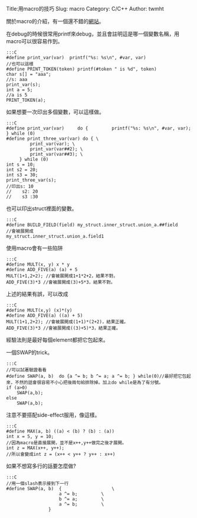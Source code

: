 Title:用macro的技巧
Slug: macro
Category: C/C++
Author: twmht

關於macro的介紹，有一個還不錯的[網站](http://www.cprogramming.com/tutorial/cpreprocessor.html)。

在debug的時候很常用printf來debug，並且會註明這是哪一個變數名稱，用macro可以很容易作到。

    :::C
    #define print_var(var)  printf("%s: %s\n", #var, var)
    //也可以這樣
    #define PRINT_TOKEN(token) printf(#token " is %d", token)
    char s[] = "aaa";
    //s: aaa
    print_var(s);
    int a = 5;
    //a is 5
    PRINT_TOKEN(a);

如果想要一次印出多個變數，可以這樣做。

    :::C
    #define print_var(var)     do {         printf("%s: %s\n", #var, var);     } while (0)
    #define print_three_var(var) do { \
             print_var(var); \
             print_var(var##2); \
             print_var(var##3); \
         } while (0)
    int s = 10;
    int s2 = 20;
    int s3 = 30;
    print_three_var(s);
    //印出s: 10
    //    s2: 20
    //    s3 :30

也可以印出struct裡面的變數。

    :::C
    #define BUILD_FIELD(field) my_struct.inner_struct.union_a.##field
    //會被展開成
    my_struct.inner_struct.union_a.field1

使用macro會有一些陷阱

    :::C
    #define MULT(x, y) x * y
    #define ADD_FIVE(a) (a) + 5
    MULT(1+1,2+2); //會被展開成1+1*2+2，結果不對。
    ADD_FIVE(3)*3 //會被展開成(3)+5*3，結果不對。

上述的結果有誤，可以改成

    :::C
    #define MULT(x,y) (x)*(y)
    #define ADD_FIVE(a) ((a) + 5)
    MULT(1+1,2+2); //會被展開成(1+1)*(2+2)，結果正確。
    ADD_FIVE(3)*3 //會被展開成((3)+5)*3，結果正確。

經驗法則是最好每個element都把它包起來。

一個SWAP的trick。

    :::C
    //可以試著驗證看看
    #define SWAP(a, b)  do {a ^= b; b ^= a; a ^= b; } while(0)//最好把它包起來，不然的話會很容易不小心把後兩句給排除掉。加上do while是為了有分號。
    if (a>0)
        SWAP(a,b);
    else
        SWAP(a,b);

注意不要搭配side-effect服用，像這樣。

    :::C
    #define MAX(a, b) ((a) < (b) ? (b) : (a))
    int x = 5, y = 10;
    //因為macro是直接展開，並不是x++,y++做完之後才展開。
    int z = MAX(x++, y++);
    //所以會變成int z = (x++ < y++ ? y++ : x++)

如果不想寫多行的話要怎麼做?

    :::C
    //用一個slash表示接到下一行
    #define SWAP(a, b)  {                   \
                        a ^= b;         \
                        b ^= a;         \ 
                        a ^= b;         \
                    } 

